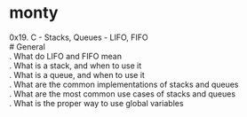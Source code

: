 # monty
0x19. C - Stacks, Queues - LIFO, FIFO  
	# General  
	. What do LIFO and FIFO mean  
. What is a stack, and when to use it  
. What is a queue, and when to use it  
. What are the common implementations of stacks and queues  
. What are the most common use cases of stacks and queues  
. What is the proper way to use global variables  
  
    
   
